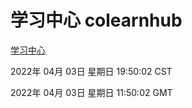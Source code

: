 # 学习中心 colearnhub
[学习中心](http://59.174.25.134:56308/colearnhub/)

2022年 04月 03日 星期日 19:50:02 CST

2022年 04月 03日 星期日 11:50:02 GMT
